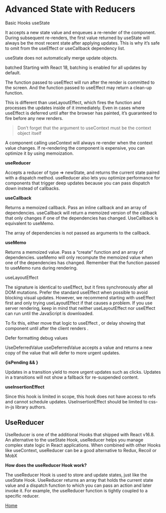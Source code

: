 # Advanced State with Reducers

Basic Hooks useState

It accepts a new state value and enqueues a re-render of the component. During subsequent re-renders, the first value returned by useState will always be the most recent state after applying updates. This is why it’s safe to omit from the useEffect or useCallback dependency list.

useState does not automatically merge update objects.

batched Starting with React 18, batching is enabled for all updates by default.

The function passed to useEffect will run after the render is committed to the screen. And the function passed to useEffect may return a clean-up function.


This is different than useLayoutEffect, which fires the function and processes the updates inside of it immediately. Even in cases where useEffect is deferred until after the browser has painted, it’s guaranteed to fire before any new renders.

> Don’t forget that the argument to useContext must be the context object itself

A component calling useContext will always re-render when the context value changes. If re-rendering the component is expensive, you can optimize it by using memoization.

**useReducer**

Accepts a reducer of type => newState, and returns the current state paired with a dispatch method. useReducer also lets you optimize performance for components that trigger deep updates because you can pass dispatch down instead of callbacks.

**useCallback**

Returns a memoized callback. Pass an inline callback and an array of dependencies. useCallback will return a memoized version of the callback that only changes if one of the dependencies has changed. UseCallback is equivalent to useMemo.

The array of dependencies is not passed as arguments to the callback.

**useMemo**

Returns a memoized value. Pass a “create” function and an array of dependencies. useMemo will only recompute the memoized value when one of the dependencies has changed. Remember that the function passed to useMemo runs during rendering.

useLayoutEffect

The signature is identical to useEffect, but it fires synchronously after all DOM mutations. Prefer the standard useEffect when possible to avoid blocking visual updates. However, we recommend starting with useEffect first and only trying useLayoutEffect if that causes a problem. If you use server rendering, keep in mind that neither useLayoutEffect nor useEffect can run until the JavaScript is downloaded.

To fix this, either move that logic to useEffect , or delay showing that component until after the client renders .


Defer formatting debug values

UseDeferredValue useDeferredValue accepts a value and returns a new copy of the value that will defer to more urgent updates. 


**{isPending && }**

Updates in a transition yield to more urgent updates such as clicks. Updates in a transitions will not show a fallback for re-suspended content.

**useInsertionEffect**

Since this hook is limited in scope, this hook does not have access to refs and cannot schedule updates. UseInsertionEffect should be limited to css-in-js library authors.

## UseReducer


UseReducer is one of the additional Hooks that shipped with React v16.8. An alternative to the useState Hook, useReducer helps you manage complex state logic in React applications. When combined with other Hooks like useContext, useReducer can be a good alternative to Redux, Recoil or MobX


**How does the useReducer Hook work?**

The useReducer Hook is used to store and update states, just like the useState Hook. UseReducer returns an array that holds the current state value and a dispatch function to which you can pass an action and later invoke it. For example, the useReducer function is tightly coupled to a specific reducer.


[Home](../README.md)
